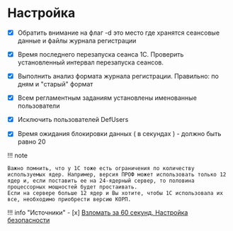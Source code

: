 # Настройка 


- [x] Обратить внимание на флаг -d это место где хранятся сеансовые данные и файлы журнала регистрации
- [x] Время последнего перезапуска сеанса 1С. Проверить установленный интервал перезапуска сеансов. 
- [x] Выполнить анализ формата журнала регистрации. Правильно: по дням и "старый" формат
- [x] Всем регламентным заданиям установлены именованные пользователи
- [x] Исключить пользователей DefUsers
- [x] Время ожидания блокировки данных ( в секундах ) - должно быть равно  20 


!!! note

    Важно помнить, что у 1С тоже есть ограничения по количеству используемых ядер. Например, версия ПРОФ может использовать только 12 ядер и, если поставить ее на 24-ядерный сервер, то половина процессорных мощностей будет простаивать.
    Если на сервере больше 12 ядер и Вы хотите, чтобы 1С использовала их все, необходимо приобрести версию КОРП.


!!! info "Источники"
     - [x]  [Взломать за 60 секунд. Настройка безопасности](https://is1c.ru/career/blog/vzlomat-za-60-sekund/)